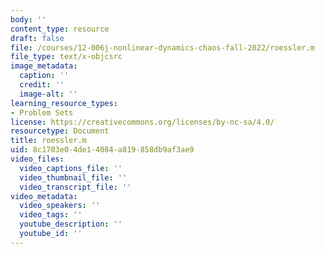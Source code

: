```yaml
---
body: ''
content_type: resource
draft: false
file: /courses/12-006j-nonlinear-dynamics-chaos-fall-2022/roessler.m
file_type: text/x-objcsrc
image_metadata:
  caption: ''
  credit: ''
  image-alt: ''
learning_resource_types:
- Problem Sets
license: https://creativecommons.org/licenses/by-nc-sa/4.0/
resourcetype: Document
title: roessler.m
uid: 8c1703e0-4de1-4084-a819-858db9af3ae9
video_files:
  video_captions_file: ''
  video_thumbnail_file: ''
  video_transcript_file: ''
video_metadata:
  video_speakers: ''
  video_tags: ''
  youtube_description: ''
  youtube_id: ''
---
```

